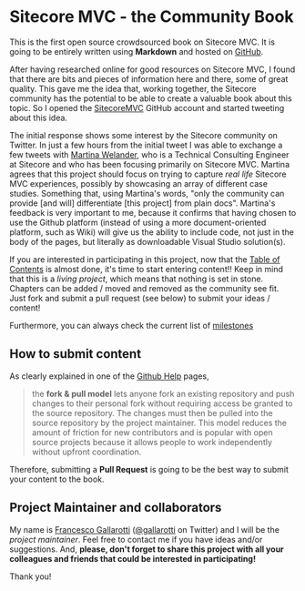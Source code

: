# Sitecore MVC - the Community Book

This is the first open source crowdsourced book on Sitecore MVC. It is going to be entirely written using **Markdown** and hosted on [GitHub](https://github.com/SitecoreMVC/theBook).

After having researched online for good resources on Sitecore MVC, I found that there are bits and pieces of information here and there, some of great quality. This gave me the idea that, working together, the Sitecore community has the potential to be able to create a valuable book about this topic. So I opened the [SitecoreMVC](https://github.com/SitecoreMVC) GitHub account and started tweeting about this idea.

The initial response shows some interest by the Sitecore community on Twitter. In just a few hours from the initial tweet I was able to exchange a few tweets with [Martina Welander](https://twitter.com/mhwelander), who is a Technical Consulting Engineer at Sitecore and who has been focusing primarily on Sitecore MVC. Martina agrees that this project should focus on trying to capture *real life* Sitecore MVC experiences, possibly by showcasing an array of different case studies. Something that, using Martina's words, "only the community can provide [and will] differentiate [this project] from plain docs". Martina's feedback is very important to me, because it confirms that having chosen to use the Github platform (instead of using a more document-oriented platform, such as Wiki) will give us the ability to include code, not just in the body of the pages, but literally as downloadable Visual Studio solution(s).

If you are interested in participating in this project, now that the [Table of Contents](https://github.com/SitecoreMVC/theBook/blob/master/table-of-content.md) is almost done, it's time to start entering content!! Keep in mind that this is a *living project*, which means that nothing is set in stone. Chapters can be added / moved and removed as the community see fit. Just fork and submit a pull request (see below) to submit your ideas / content!

Furthermore, you can always check the current list of [milestones](https://github.com/SitecoreMVC/theBook/issues/milestones)

## How to submit content

As clearly explained in one of the [Github Help](https://help.github.com/articles/using-pull-requests) pages,

> the **fork & pull model** lets anyone fork an existing repository and push changes to their personal fork without requiring access be granted to the source repository. The changes must then be pulled into the source repository by the project maintainer. This model reduces the amount of friction for new contributors and is popular with open source projects because it allows people to work independently without upfront coordination.

Therefore, submitting a **Pull Request** is going to be the best way to submit your content to the book.

## Project Maintainer and collaborators

My name is [Francesco Gallarotti](https://github.com/gallarotti) ([@gallarotti](https://www.twitter.com/gallarotti) on Twitter) and I will be the *project maintainer*. Feel free to contact me if you have ideas and/or suggestions. And, **please, don't forget to share this project with all your colleagues and friends that could be interested in participating!**

Thank you!
